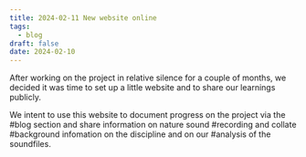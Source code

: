 ```yaml
---
title: 2024-02-11 New website online
tags:
  - blog
draft: false
date: 2024-02-10
---
```

After working on the project in relative silence for a couple of months, we decided it was time to set up a little website and to share our learnings publicly.

We intent to use this website to document progress on the project via the #blog  section and share information on nature sound #recording and collate #background infomation on the discipline and on our #analysis  of the soundfiles.